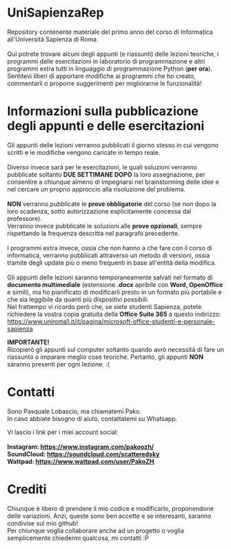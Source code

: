 # UniSapienzaRep
 Repository contenente materiale del primo anno del corso di Informatica all'Università Sapienza di Roma. <br><br>
 Qui potrete trovare alcuni degli appunti (e riassunti) delle lezioni teoriche, i programmi delle esercitazioni in laboratorio di programmazione e altri programmi extra tutti in linguaggio di programmazione Python (<b>per ora</b>).<br>
 Sentitevi liberi di apportare modifiche ai programmi che ho creato, commentarli o proporre suggerimenti per migliorarne le funzionalità!
 
# Informazioni sulla pubblicazione degli appunti e delle esercitazioni
 Gli appunti delle lezioni verranno pubblicati il giorno stesso in cui vengono scritti e le modifiche vengono caricate in tempo reale. <br><br>
 Diverso invece sarà per le esercitazioni, le quali soluzioni verranno pubblicate soltanto <b>DUE SETTIMANE DOPO</b> la loro assegnazione, per consentire a chiunque almeno di impegnarsi nel brainstorming delle idee e nel cercare un proprio approccio alla risoluzione del problema.<br><br>
 <b>NON</b> verranno pubblicate le <b>prove obbligatorie</b> del corso (se non dopo la loro scadenza, sotto autorizzazione esplicitamente concessa dal professore).<br>
 Verranno invece pubblicate le soluzioni alle <b>prove opzionali</b>, sempre rispettando la frequenza descritta nel paragrafo precedente.
 <br><br> I programmi extra invece, ossia che non hanno a che fare con il corso di informatica, verranno pubblicati attraverso un metodo di versioni, ossia tramite degli update più o meno frequenti in base all'entità della modifica.
<br><br> Gli appunti delle lezioni saranno temporaneamente salvati nel formato di <b>documento multimediale</b> (estensione <b>.docx</b> apribile con <b>Word, OpenOffice</b> e simili), ma ho pianificato di modificarli presto in un formato più portabile e che sia leggibile da quanti più dispositivi possibili.<br>Nel frattempo vi ricordo però che, se siete studenti Sapienza, potete richiedere la vostra copia gratuita della <b>Office Suite 365</b> a questo indirizzo: https://www.uniroma1.it/it/pagina/microsoft-office-studenti-e-personale-sapienza

<b>IMPORTANTE!</b><br>Ricopierò gli appunti sul computer soltanto quando avrò necessità di fare un riassunto o imparare meglio cose teoriche. Pertanto, gli appunti <b>NON</b> saranno presenti per ogni lezione. :(

# Contatti

Sono Pasquale Lobascio, ma chiamatemi Pako. <br>
In caso abbiate bisogno di aiuto, contattatemi su Whatsapp.

Vi lascio i link per i miei account social: <br> <br>
<b>Instagram: https://www.instagram.com/pakoozh/</b> <br>
<b>SoundCloud: https://soundcloud.com/scatteredsky</b> <br>
<b>Wattpad: https://www.wattpad.com/user/PakoZH</b>

# Crediti

Chiunque è libero di prendere il mio codice e modificarlo, proponendone delle variazioni. Anzi, queste sono ben accette e se interesanti, saranno condivise sul mio github! <br>Per chiunque voglia collaborare anche ad un progetto o voglia semplicemente chiedermi qualcosa, mi contatti :P
